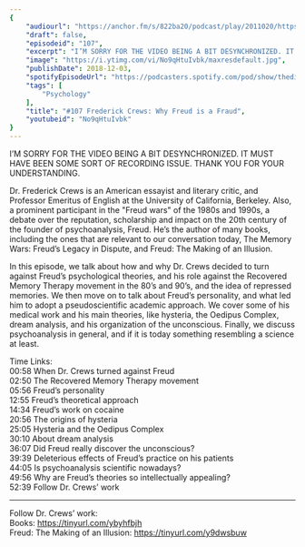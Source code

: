 ```yaml
---
{
	"audiourl": "https://anchor.fm/s/822ba20/podcast/play/2011020/https%3A%2F%2Fd3ctxlq1ktw2nl.cloudfront.net%2Fproduction%2F2018-11-31%2F7734800-48000-2-42a55fd0d6c3f.mp3",
	"draft": false,
	"episodeid": "107",
	"excerpt": "I’M SORRY FOR THE VIDEO BEING A BIT DESYNCHRONIZED. IT MUST HAVE BEEN SOME SORT OF RECORDING ISSUE. THANK YOU FOR YOUR UNDERSTANDING.",
	"image": "https://i.ytimg.com/vi/No9qHtuIvbk/maxresdefault.jpg",
	"publishDate": 2018-12-03,
	"spotifyEpisodeUrl": "https://podcasters.spotify.com/pod/show/thedissenter/episodes/107-Frederick-Crews-Why-Freud-is-a-Fraud-e2rsec",
	"tags": [
		"Psychology"
	],
	"title": "#107 Frederick Crews: Why Freud is a Fraud",
	"youtubeid": "No9qHtuIvbk"
}
---
```

I’M SORRY FOR THE VIDEO BEING A BIT DESYNCHRONIZED. IT MUST HAVE BEEN SOME SORT OF RECORDING ISSUE. THANK YOU FOR YOUR UNDERSTANDING.

Dr. Frederick Crews is an American essayist and literary critic, and Professor Emeritus of English at the University of California, Berkeley. Also, a prominent participant in the "Freud wars" of the 1980s and 1990s, a debate over the reputation, scholarship and impact on the 20th century of the founder of psychoanalysis, Freud. He’s the author of many books, including the ones that are relevant to our conversation today, The Memory Wars: Freud’s Legacy in Dispute, and Freud: The Making of an Illusion.

In this episode, we talk about how and why Dr. Crews decided to turn against Freud’s psychological theories, and his role against the Recovered Memory Therapy movement in the 80’s and 90’s, and the idea of repressed memories. We then move on to talk about Freud’s personality, and what led him to adopt a pseudoscientific academic approach. We cover some of his medical work and his main theories, like hysteria, the Oedipus Complex, dream analysis, and his organization of the unconscious. Finally, we discuss psychoanalysis in general, and if it is today something resembling a science at least. 

Time Links:  
<time>00:58</time> When Dr. Crews turned against Freud  
<time>02:50</time> The Recovered Memory Therapy movement                    
<time>05:56</time> Freud’s personality              
<time>12:55</time> Freud’s theoretical approach            
<time>14:34</time> Freud’s work on cocaine           
<time>20:56</time> The origins of hysteria   
<time>25:05</time> Hysteria and the Oedipus Complex  
<time>30:10</time> About dream analysis  
<time>36:07</time> Did Freud really discover the unconscious?    
<time>39:39</time> Deleterious effects of Freud’s practice on his patients  
<time>44:05</time> Is psychoanalysis scientific nowadays?  
<time>49:56</time> Why are Freud’s theories so intellectually appealing?  
<time>52:39</time> Follow Dr. Crews’ work    

---

Follow Dr. Crews’ work:  
Books: https://tinyurl.com/ybyhfbjh  
Freud: The Making of an Illusion: https://tinyurl.com/y9dwsbuw

